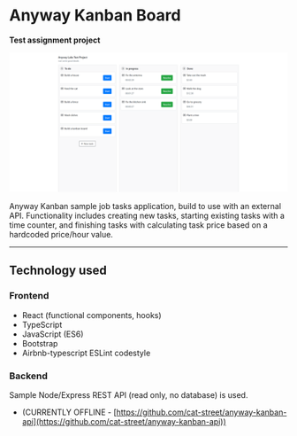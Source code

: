 # Anyway Kanban Board
**Test assignment project**

![Anyway Kanban](./anyway-kanban-gh.png)

Anyway Kanban sample job tasks application, build to use with an external API. Functionality includes creating new tasks, starting existing tasks with a time counter, and finishing tasks with calculating task price based on a hardcoded price/hour value.

---
## Technology used

### Frontend

* React (functional components, hooks)
* TypeScript
* JavaScript (ES6)
* Bootstrap
* Airbnb-typescript ESLint codestyle

### Backend

Sample Node/Express REST API (read only, no database) is used.

* (CURRENTLY OFFLINE - [https://github.com/cat-street/anyway-kanban-api](https://github.com/cat-street/anyway-kanban-api))

